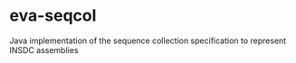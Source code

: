 # eva-seqcol
Java implementation of the sequence collection specification to represent INSDC assemblies
